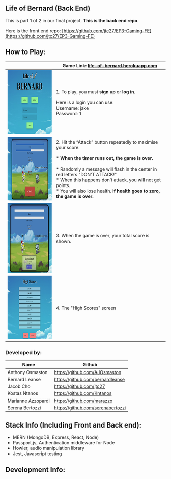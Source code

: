 ## Life of Bernard (Back End)

This is part 1 of 2 in our final project.  **This is the back end repo**.  

Here is the front end repo: [https://github.com/jtc27/EP3-Gaming-FE](https://github.com/jtc27/EP3-Gaming-FE)

## How to Play:
|| Game Link:  [life-of-bernard.herokuapp.com](https://life-of-bernard.herokuapp.com/) |
| -- | -- |
| <img src="https://raw.githubusercontent.com/jtc27/EP3-Gaming-BE/main/img/lob-1.png" height="200"> | 1. To play, you must **sign up** or **log in**. <br><br> Here is a login you can use:<br> Username: jake<br> Password: 1 |
| <img src="https://raw.githubusercontent.com/jtc27/EP3-Gaming-BE/main/img/lob-2.png" height="200"> | 2. Hit the “Attack” button repeatedly to maximise your score. <br><br> * **When the timer runs out, the game is over.** <br><br> * Randomly a message will flash in the center in red letters "DON'T ATTACK!" <br>* When this happens don't attack, you will not get points.  <br>* You will also lose health.  **If health goes to zero, the game is over.** |
|  <img src="https://raw.githubusercontent.com/jtc27/EP3-Gaming-BE/main/img/lob-3.png" height="220">  | 3. When the game is over, your total score is shown. |
|  <img src="https://raw.githubusercontent.com/jtc27/EP3-Gaming-BE/main/img/lob-4.png" height="200">  | 4. The "High Scores" screen |

### Developed by:
| Name | Github |
| -- | -- |
| Anthony Osmaston | https://github.com/AJOsmaston |
| Bernard Leanse | https://github.com/bernardleanse |
| Jacob Cho | https://github.com/jtc27 |
| Kostas Ntanos | https://github.com/Kntanos |
| Marianne Azzopardi | https://github.com/marazzo |
| Serena Bertozzi | https://github.com/serenabertozzi |

## Stack Info (Including Front and Back end):
- MERN (MongoDB, Express, React, Node)
- Passport.js, Authentication middleware for Node
- Howler, audio manipulation library
- Jest, Javascript testing

## Development Info:


